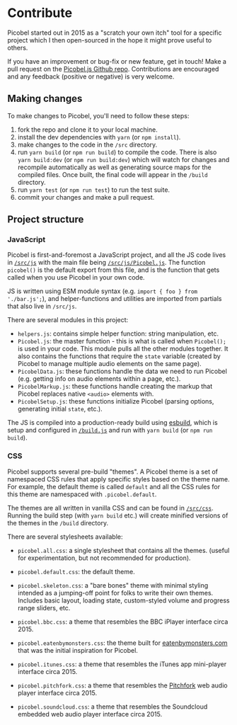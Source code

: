 # Contribute

Picobel started out in 2015 as a "scratch your own itch" tool for a specific project which I then open-sourced in the hope it might prove useful to others. 

If you have an improvement or bug-fix or new feature, get in touch! Make a pull request on the [Picobel.js Github repo](https://github.com/tomhazledine/picobel). Contributions are encouraged and any feedback (positive or negative) is very welcome.

## Making changes

To make changes to Picobel, you'll need to follow these steps:

1. fork the repo and clone it to your local machine.
2. install the dev dependencies with `yarn` (or `npm install`).
3. make changes to the code in the `/src` directory.
4. run `yarn build` (or `npm run build`) to compile the code. There is also `yarn build:dev` (or `npm run build:dev`) which will watch for changes and recompile automatically as well as generating source maps for the compiled files. Once built, the final code will appear in the `/build` directory.
5. run `yarn test` (or `npm run test`) to run the test suite.
6. commit your changes and make a pull request.

## Project structure

### JavaScript

Picobel is first-and-foremost a JavaScript project, and all the JS code lives in [`/src/js`](https://github.com/tomhazledine/picobel/blob/master/src/js) with the main file being [`/src/js/Picobel.js`](https://github.com/tomhazledine/picobel/blob/master/src/js/Picobel.js). The function `picobel()` is the default export from this file, and is the function that gets called when you use Picobel in your own code.

JS is written using ESM module syntax (e.g. `import { foo } from './bar.js';`), and helper-functions and utilities are imported from partials that also live in `/src/js`.

There are several modules in this project:

* `helpers.js`: contains simple helper function: string manipulation, etc.
* `Picobel.js`: the master function - this is what is called when `Picobel();` is used in your code. This module pulls all the other modules together. It also contains the functions that require the `state` variable (created by Picobel to manage multiple audio elements on the same page).
* `PicobelData.js`: these functions handle the data we need to run Picobel (e.g. getting info on audio elements within a page, etc.).
* `PicobelMarkup.js`: these functions handle creating the markup that Picobel replaces native `<audio>` elements with.
* `PicobelSetup.js`: these functions initialize Picobel (parsing options, generating initial `state`, etc.).

The JS is compiled into a production-ready build using [esbuild](https://esbuild.github.io/), which is setup and configured in [`/build.js`](https://github.com/tomhazledine/picobel/blob/master/build.js) and run with `yarn build` (or `npm run build`).

### CSS

Picobel supports several pre-build "themes". A Picobel theme is a set of namespaced CSS rules that apply specific styles based on the theme name. For example, the default theme is called `default` and all the CSS rules for this theme are namespaced with `.picobel.default`.

The themes are all written in vanilla CSS and can be found in [`/src/css`](https://github.com/tomhazledine/picobel/blob/master/src/css). Running the build step (with `yarn build` etc.) will create minified versions of the themes in the `/build` directory.

There are several stylesheets available:

* `picobel.all.css`: a single stylesheet that contains all the themes. (useful for experimentation, but not recommended for production).
* `picobel.default.css`: the default theme.
* `picobel.skeleton.css`: a "bare bones" theme with minimal styling intended as a jumping-off point for folks to write their own themes. Includes basic layout, loading state, custom-styled volume and progress range sliders, etc.

* `picobel.bbc.css`: a theme that resembles the BBC iPlayer interface circa 2015.
* `picobel.eatenbymonsters.css`: the theme built for [eatenbymonsters.com](https://eatenbymonsters.com) that was the initial inspiration for Picobel.
* `picobel.itunes.css`: a theme that resembles the iTunes app mini-player interface circa 2015.
* `picobel.pitchfork.css`: a theme that resembles the [Pitchfork](https://pitchfork.com/) web audio player interface circa 2015.
* `picobel.soundcloud.css`: a theme that resembles the Soundcloud embedded web audio player interface circa 2015.